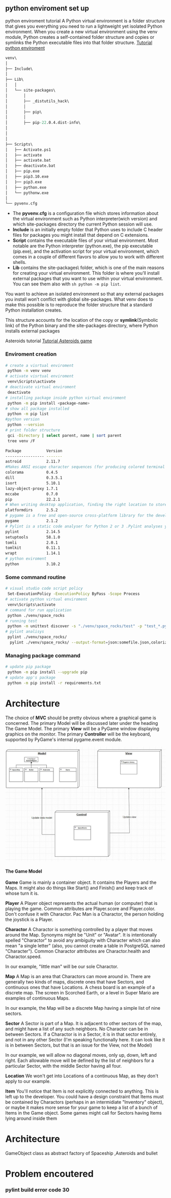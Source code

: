 ## python enviroment set up

python enviroment tutorial
A Python virtual environment is a folder structure that gives you everything you need to run a lightweight yet isolated Python environment. When you create a new virtual environment using the venv module, Python creates a self-contained folder structure and copies or symlinks the Python executable files into that folder structure.
[Tutorial python enviroment](https://realpython.com/python-virtual-environments-a-primer/)
```s
venv\
│
├── Include\
│
├── Lib\
│   │
│   └── site-packages\
│       │
│       ├── _distutils_hack\
│       │
│       ├── pip\
│       │
│       ├── pip-22.0.4.dist-info\
│       
│
│
├── Scripts\
│   ├── Activate.ps1
│   ├── activate
│   ├── activate.bat
│   ├── deactivate.bat
│   ├── pip.exe
│   ├── pip3.10.exe
│   ├── pip3.exe
│   ├── python.exe
│   └── pythonw.exe
│
└── pyvenv.cfg
```
* The **pyvenv.cfg** is a configuration file which stores information about the virtual environment such as Python interpreter(wich version) and which site-packages directory the current Python session will use. 
* **Include** is an initially empty folder that Python uses to include C header files for packages you might install that depend on C extensions.
* **Script** contains the executable files of your virtual environment. Most notable are the Python interpreter (python.exe), the pip executable (pip.exe), and the activation script for your virtual environment, which comes in a couple of different flavors to allow you to work with different shells.
* **Lib** contains the site-packages\ folder, which is one of the main reasons for creating your virtual environment. This folder is where you’ll install external packages that you want to use within your virtual environment. You can see them also with  ```sh python -m pip list```.

You want to achieve an isolated environment so that any external packages you install won’t conflict with global site-packages. What venv does to make this possible is to reproduce the folder structure that a standard Python installation creates.

This structure accounts for the location of the copy or **symlink**(Symbolic link) of the Python binary and the site-packages directory, where Python installs external packages


Asteroids tutorial
[Tutorial Asteroids game](https://realpython.com/asteroids-game-python/#:~:text=%20Build%20an%20Asteroids%20Game%20With%20Python%20and,window%20that%20you%20can%20close%20by...%20More%20)





### Enviroment creation
```sh
# create a visrtual enviroment
 python -m venv venv
# activate visrtual enviroment
 venv\Scripts\activate
# deactivate virtual enviroment
 deactivate
# installing package inside python virtual enviroment
 python -m pip install <package-name>
# show all package installed
 python -m pip list
#python version
 python --version
# print folder structure
 gci -Directory | select parent, name | sort parent
 tree venv /F
  ```
    
```sh
Package           Version
----------------- -------
astroid           2.11.7
#Makes ANSI escape character sequences (for producing colored terminal text and cursor positioning) work under MS Windows.
colorama          0.4.5
dill              0.3.5.1
isort             5.10.1
lazy-object-proxy 1.7.1
mccabe            0.7.0
pip               22.2.1
# When writing desktop application, finding the right location to store user data and configuration varies per platform. Even for single-platform apps, there may by plenty of nuances in figuring out the right location.
platformdirs      2.5.2
# pygame is a free and open-source cross-platform library for the development of multimedia applications like video games using Python. It uses the Simple DirectMedia Layer library and several other popular libraries to abstract the most common functions, making writing these programs a more intuitive task. 
pygame            2.1.2
# Pylint is a static code analyser for Python 2 or 3 .Pylint analyses your code without actually running it. It checks for errors, enforces a coding standard, looks for code smells, and can make suggestions about how the code could be refactored. Pylint can infer actual values from your code using its internal code representation (astroid)
pylint            2.14.5
setuptools        58.1.0
tomli             2.0.1
tomlkit           0.11.1
wrapt             1.14.1
# python eviroment
python            3.10.2
```

### Some command routine
```sh
# visual studio code script policy
 Set-ExecutionPolicy -ExecutionPolicy ByPass -Scope Process
# activate python virtual enviroment
 venv\Scripts\activate
# command for run application
 python ./venv/space_rocks
# running test 
 python -m unittest discover -s "./venv/space_rocks/test" -p "test_*.py" -v # Verbose testing
# pylint analisys
 pylint ./venv/space_rocks/
  pylint ./venv/space_rocks/ --output-format=json:somefile.json,colorized
```


### Managing package command 
```sh
# update pip package
 python -m pip install --upgrade pip
# update app's package
 python -m pip install -r requirements.txt

```
# Architecture
The choice of **MVC** should be pretty obvious where a graphical game is concerned. The primary Model will be discussed later under the heading The Game Model. The primary **View** will be a PyGame window displaying graphics on the monitor. The primary **Controller** will be the keyboard, supported by PyGame's internal pygame.event module.

![Data Model](/readme_img/ClassDiagram.JPG)

#### The Game Model

**Game**
Game is mainly a container object. It contains the Players and the Maps. It might also do things like Start() and Finish() and keep track of whose turn it is.

**Player**
A Player object represents the actual human (or computer) that is playing the game. Common attributes are Player.score and Player.color. Don't confuse it with Charactor. Pac Man is a Charactor, the person holding the joystick is a Player.

**Charactor**
A Charactor is something controlled by a player that moves around the Map. Synonyms might be "Unit" or "Avatar". It is intentionally spelled "Charactor" to avoid any ambiguity with Character which can also mean "a single letter" (also, you cannot create a table in PostgreSQL named "Character"). Common Charactor attributes are Charactor.health and Charactor.speed.

In our example, "little man" will be our sole Charactor.

**Map**
A Map is an area that Charactors can move around in. There are generally two kinds of maps, discrete ones that have Sectors, and continuous ones that have Locations. A chess board is an example of a discrete map. The screen in Scorched Earth, or a level in Super Mario are examples of continuous Maps.

In our example, the Map will be a discrete Map having a simple list of nine sectors.

**Sector**
A Sector is part of a Map. It is adjacent to other sectors of the map, and might have a list of any such neighbors. No Charactor can be in between Sectors. If a Charactor is in a Sector, it is in that sector entirely, and not in any other Sector (I'm speaking functionally here. It can look like it is in between Sectors, but that is an issue for the View, not the Model)

In our example, we will allow no diagonal moves, only up, down, left and right. Each allowable move will be defined by the list of neighbors for a particular Sector, with the middle Sector having all four.

**Location**
We won't get into Locations of a continuous Map, as they don't apply to our example.

**Item**
You'll notice that Item is not explicitly connected to anything. This is left up to the developer. You could have a design constraint that Items must be contained by Charactors (perhaps in an intermidiate "Inventory" object), or maybe it makes more sense for your game to keep a list of a bunch of Items in the Game object. Some games might call for Sectors having Items lying around inside them

# Architecture
GameObject class as abstract factory of Spaceship ,Asteroids and bullet

# Problem encoutered
### pylint build error code 30
